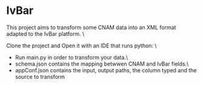 # IvBar
This project aims to transform some CNAM data into an XML format adapted to the IvBar platform. \

Clone the project and Open it with an IDE that runs python: \

- Run main.py in order to transform your data.\
- schema.json contains the mapping betwwen CNAM and IvBar fields.\
- appConf.json contains the input, output paths, the column typed and the source to transform
